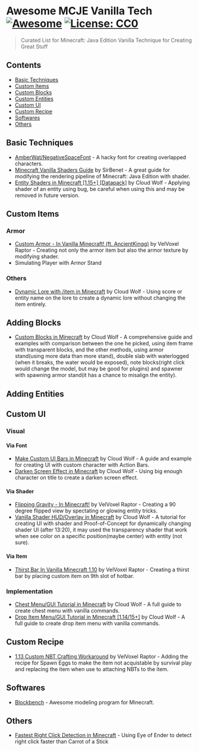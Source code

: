 # Awesome MCJE Vanilla Tech [![Awesome](https://awesome.re/badge.svg)](https://awesome.re) [![License: CC0](https://img.shields.io/badge/License-CC0-lightgrey.svg)](https://creativecommons.org/publicdomain/zero/1.0/)

> Curated List for Minecraft: Java Edition Vanilla Technique for Creating Great Stuff

## Contents

- [Basic Techniques](#basic-techniques)
- [Custom Items](#custom-items)
- [Custom Blocks](#custom-blocks)
- [Custom Entities](#custom-entities)
- [Custom UI](#custom-ui)
- [Custom Recipe](#custom-recipe)
- [Softwares](#softwares)
- [Others](#others)

## Basic Techniques

- [AmberWat/NegativeSpaceFont](https://github.com/AmberWat/NegativeSpaceFont) - A hacky font for creating overlapped characters.
- [Minecraft Vanilla Shaders Guide](https://docs.google.com/document/d/15TOAOVLgSNEoHGzpNlkez5cryH3hFF3awXL5Py81EMk/) by SirBenet - A great guide for modifying the rendering pipeline of Minecraft: Java Edition with shader.
- [Entity Shaders in Minecraft [1.15+] [Datapack]](https://youtu.be/r29Rj01t_Cs) by Cloud Wolf - Applying shader of an entity using bug, be careful when using this and may be removed in future version.

## Custom Items

### Armor

- [Custom Armor - In Vanilla Minecraft! (ft. AncientKingg)](https://youtu.be/Ape1acitJCc) by VelVoxel Raptor - Creating not only the armor item but also the armor texture by modifying shader.
- Simulating Player with Armor Stand

### Others

- [Dynamic Lore with /item in Minecraft](https://youtu.be/ffQsQQ7sJzw) by Cloud Wolf - Using score or entity name on the lore to create a dynamic lore without changing the item entirely.

## Adding Blocks

- [Custom Blocks in Minecraft](https://youtu.be/ENK0b_2yT1c) by Cloud Wolf - A comprehensive guide and examples with comparison between the one he picked, using item frame with transparent blocks, and the other methods, using armor stand(using more data than more stand), double slab with waterlogged (when it breaks, the water would be exposed), note blocks(right click would change the model, but may be good for plugins) and spawner with spawning armor stand(it has a chance to misalign the entity).

## Adding Entities

## Custom UI

### Visual

#### Via Font

- [Make Custom UI Bars in Minecraft](https://youtu.be/EL2X6ppZSCQ) by Cloud Wolf - A guide and example for creating UI with custom character with Action Bars.
- [Darken Screen Effect in Minecraft](https://youtu.be/FkLtgmW_JpU) by Cloud Wolf - Using big enough character on title to create a darken screen effect.

#### Via Shader

- [Flipping Gravity - In Minecraft!](https://youtu.be/L7fdljqk2jA) by VelVoxel Raptor - Creating a 90 degree flipped view by spectating or glowing entity tricks.
- [Vanilla Shader HUD/Overlay in Minecraft](https://youtu.be/Lz5eS2_BTJ4) by Cloud Wolf - A tutorial for creating UI with shader and Proof-of-Concept for dynamically changing shader UI (after 13:20), it may used the transparency shader that work when see color on a specific position(maybe center) with entity (not sure).

#### Via Item

- [Thirst Bar In Vanilla Minecraft 1.10](https://youtu.be/mpoWfQ_kAxU) by VelVoxel Raptor - Creating a thirst bar by placing custom item on 9th slot of hotbar.

### Implementation

- [Chest Menu/GUI Tutorial in Minecraft](https://youtu.be/OOuRyx0Ipe4) by Cloud Wolf - A full guide to create chest menu with vanilla commands.
- [Drop Item Menu/GUI Tutorial in Minecraft [1.14/15+]](https://youtu.be/mbwhc5qC47k) by Cloud Wolf - A full guide to create drop item menu with vanilla commands.

## Custom Recipe

- [1.13 Custom NBT Crafting Workaround](https://youtu.be/gwCwZ5ZDnvo) by VelVoxel Raptor - Adding the recipe for Spawn Eggs to make the item not acquistable by survival play and replacing the item when use to attaching NBTs to the item.

## Softwares

- [Blockbench](https://www.blockbench.net/) - Awesome modeling program for Minecraft.

## Others

- [Fastest Right Click Detection in Minecraft](https://youtu.be/JjaFlK4L8QQ) - Using Eye of Ender to detect right click faster than Carrot of a Stick
